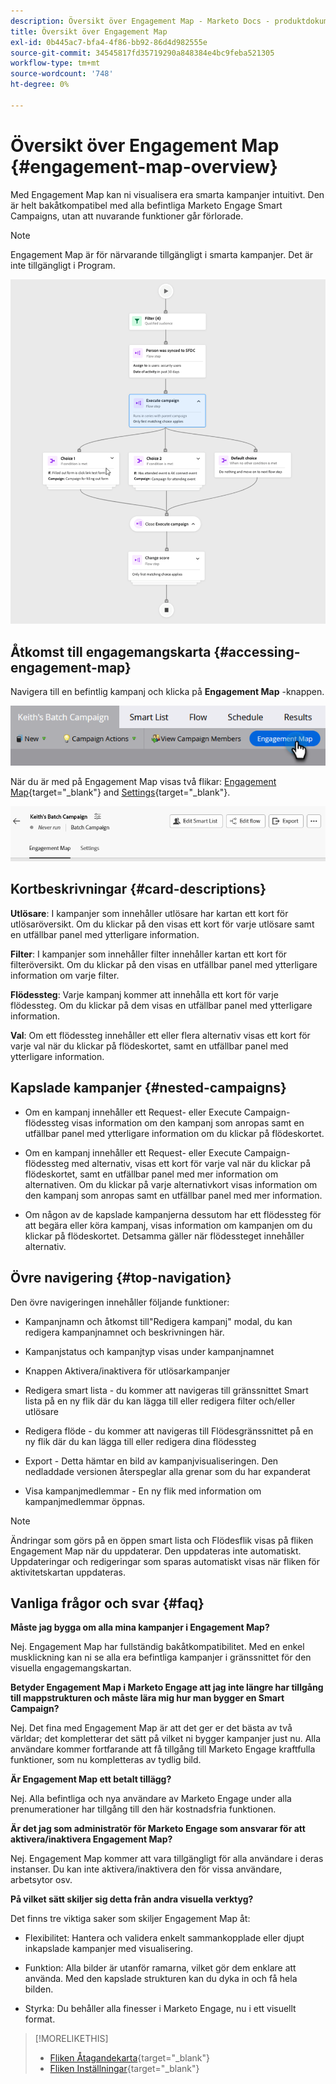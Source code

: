```yaml
---
description: Översikt över Engagement Map - Marketo Docs - produktdokumentation
title: Översikt över Engagement Map
exl-id: 0b445ac7-bfa4-4f86-bb92-86d4d982555e
source-git-commit: 34545817fd35719290a848384e4bc9feba521305
workflow-type: tm+mt
source-wordcount: '748'
ht-degree: 0%

---
```


# Översikt över Engagement Map {#engagement-map-overview}

Med Engagement Map kan ni visualisera era smarta kampanjer intuitivt. Den är helt bakåtkompatibel med alla befintliga Marketo Engage Smart Campaigns, utan att nuvarande funktioner går förlorade.

>[!NOTE]
>
>Engagement Map är för närvarande tillgängligt i smarta kampanjer. Det är inte tillgängligt i Program.

![](assets/engagement-map-overview-1.png)

## Åtkomst till engagemangskarta {#accessing-engagement-map}

Navigera till en befintlig kampanj och klicka på **Engagement Map** -knappen.

![](assets/engagement-map-overview-2.png)

När du är med på Engagement Map visas två flikar: [Engagement Map](/help/marketo/product-docs/core-marketo-concepts/engagement-map/engagement-map-tab.md){target="_blank"} and [Settings](/help/marketo/product-docs/core-marketo-concepts/engagement-map/settings-tab.md){target="_blank"}.

![](assets/engagement-map-overview-3.png)

## Kortbeskrivningar {#card-descriptions}

**Utlösare**: I kampanjer som innehåller utlösare har kartan ett kort för utlösaröversikt. Om du klickar på den visas ett kort för varje utlösare samt en utfällbar panel med ytterligare information.

**Filter**: I kampanjer som innehåller filter innehåller kartan ett kort för filteröversikt. Om du klickar på den visas en utfällbar panel med ytterligare information om varje filter.

**Flödessteg**: Varje kampanj kommer att innehålla ett kort för varje flödessteg. Om du klickar på dem visas en utfällbar panel med ytterligare information.

**Val**: Om ett flödessteg innehåller ett eller flera alternativ visas ett kort för varje val när du klickar på flödeskortet, samt en utfällbar panel med ytterligare information.

## Kapslade kampanjer {#nested-campaigns}

* Om en kampanj innehåller ett Request- eller Execute Campaign-flödessteg visas information om den kampanj som anropas samt en utfällbar panel med ytterligare information om du klickar på flödeskortet.

* Om en kampanj innehåller ett Request- eller Execute Campaign-flödessteg med alternativ, visas ett kort för varje val när du klickar på flödeskortet, samt en utfällbar panel med mer information om alternativen. Om du klickar på varje alternativkort visas information om den kampanj som anropas samt en utfällbar panel med mer information.

* Om någon av de kapslade kampanjerna dessutom har ett flödessteg för att begära eller köra kampanj, visas information om kampanjen om du klickar på flödeskortet. Detsamma gäller när flödessteget innehåller alternativ.

## Övre navigering {#top-navigation}

Den övre navigeringen innehåller följande funktioner:

* Kampanjnamn och åtkomst till&quot;Redigera kampanj&quot; modal, du kan redigera kampanjnamnet och beskrivningen här.

* Kampanjstatus och kampanjtyp visas under kampanjnamnet

* Knappen Aktivera/inaktivera för utlösarkampanjer

* Redigera smart lista - du kommer att navigeras till gränssnittet Smart lista på en ny flik där du kan lägga till eller redigera filter och/eller utlösare

* Redigera flöde - du kommer att navigeras till Flödesgränssnittet på en ny flik där du kan lägga till eller redigera dina flödessteg

* Export - Detta hämtar en bild av kampanjvisualiseringen. Den nedladdade versionen återspeglar alla grenar som du har expanderat

* Visa kampanjmedlemmar - En ny flik med information om kampanjmedlemmar öppnas.

>[!NOTE]
>
>Ändringar som görs på en öppen smart lista och Flödesflik visas på fliken Engagement Map när du uppdaterar. Den uppdateras inte automatiskt. Uppdateringar och redigeringar som sparas automatiskt visas när fliken för aktivitetskartan uppdateras.

## Vanliga frågor och svar {#faq}

**Måste jag bygga om alla mina kampanjer i Engagement Map?**

Nej. Engagement Map har fullständig bakåtkompatibilitet. Med en enkel musklickning kan ni se alla era befintliga kampanjer i gränssnittet för den visuella engagemangskartan.

**Betyder Engagement Map i Marketo Engage att jag inte längre har tillgång till mappstrukturen och måste lära mig hur man bygger en Smart Campaign?**

Nej. Det fina med Engagement Map är att det ger er det bästa av två världar; det kompletterar det sätt på vilket ni bygger kampanjer just nu. Alla användare kommer fortfarande att få tillgång till Marketo Engage kraftfulla funktioner, som nu kompletteras av tydlig bild.

**Är Engagement Map ett betalt tillägg?**

Nej. Alla befintliga och nya användare av Marketo Engage under alla prenumerationer har tillgång till den här kostnadsfria funktionen.

**Är det jag som administratör för Marketo Engage som ansvarar för att aktivera/inaktivera Engagement Map?**

Nej. Engagement Map kommer att vara tillgängligt för alla användare i deras instanser. Du kan inte aktivera/inaktivera den för vissa användare, arbetsytor osv.

**På vilket sätt skiljer sig detta från andra visuella verktyg?**

Det finns tre viktiga saker som skiljer Engagement Map åt:

* Flexibilitet: Hantera och validera enkelt sammankopplade eller djupt inkapslade kampanjer med visualisering.

* Funktion: Alla bilder är utanför ramarna, vilket gör dem enklare att använda. Med den kapslade strukturen kan du dyka in och få hela bilden.

* Styrka: Du behåller alla finesser i Marketo Engage, nu i ett visuellt format.

>[!MORELIKETHIS]
>
>* [Fliken Åtagandekarta](/help/marketo/product-docs/core-marketo-concepts/engagement-map/engagement-map-tab.md){target="_blank"}
>* [Fliken Inställningar](/help/marketo/product-docs/core-marketo-concepts/engagement-map/settings-tab.md){target="_blank"}
